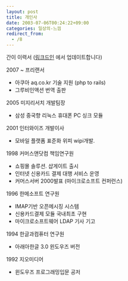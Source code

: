 ```yaml
---
layout: post
title: 개인사
date: 2003-07-06T00:24:22+09:00
categories: 일상의-느낌
redirect_from:
  - /8
---
```




간이 이력서 ([링크드인](https://www.linkedin.com/in/jaykwonpark/) 에서 업데이트합니다)

2007 ~ 프리랜서

* 아쿠아 aq.co.kr 기술 지원 (php to rails)
* 그루비인액션 번역 출판

2005 미지리서치 개발팀장

* 삼성 중국향 리눅스 휴대폰 PC 싱크 모듈

2001 인터와이즈 개발이사

* 모바일 플랫폼 표준화 위피 wipi개발.

1998 커머스앤닷컴 책임연구원 

* 쇼핑몰 솔루션. 샵게이트 출시
* 인터넷 신용카드 결제 대행 서비스 운영
* 커머스서버 2000발표 (마이크로소프트 컨퍼런스)

1996 한메소프트 연구원

* IMAP기반 오픈메시징 시스템
* 신용카드결제 모듈 국내최초 구현
* 마이크로소프트웨어 LDAP 기사 기고

1994 한글과컴퓨터 연구원

* 아래아한글 3.0 윈도우즈 버전

1992 지오미디어

* 윈도우즈 프로그래밍입문 공저
